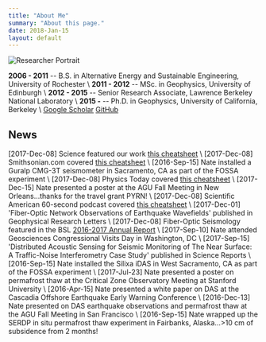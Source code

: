 ```yaml
---
title: "About Me"
summary: "About this page."
date: 2018-Jan-15
layout: default
---
```


![Researcher Portrait](assets/images/galapagos/isabellaPahoehoe.jpg "isabella")

**2006 - 2011** -- B.S. in Alternative Energy and Sustainable Engineering, University of Rochester
\\
**2011 - 2012** -- MSc. in Geophysics, University of Edinburgh
\\
**2012 - 2015** -- Senior Research Associate, Lawrence Berkeley National Laboratory
\\
**2015 -**			-- Ph.D. in Geophysics, University of California, Berkeley
\\
[Google Scholar](https://scholar.google.com/citations?user=_6khFkYAAAAJ&hl=en)
[GitHub](https://github.com/njlindsey)

## News
[2017-Dec-08]  Science featured our work [this cheatsheet](http://ricostacruz.com/cheatsheets/markdown.html)
\\
[2017-Dec-08]  Smithsonian.com covered [this cheatsheet](http://ricostacruz.com/cheatsheets/markdown.html)
\\
[2016-Sep-15]  Nate installed a Guralp CMG-3T seismometer in Sacramento, CA as part of the FOSSA experiment
\\
[2017-Dec-08]  Physics Today covered [this cheatsheet](http://ricostacruz.com/cheatsheets/markdown.html)
\\
[2017-Dec-15]  Nate presented a poster at the AGU Fall Meeting in New Orleans...thanks for the travel grant PYRN!
\\
[2017-Dec-08]  Scientific American 60-second podcast covered [this cheatsheet](http://ricostacruz.com/cheatsheets/markdown.html)
\\
[2017-Dec-01]  'Fiber-Optic Network Observations of Earthquake Wavefields' published in Geophysical Research Letters
\\
[2017-Dec-08]  Fiber-Optic Seismology featured in the BSL [2016-2017 Annual Report](http://ricostacruz.com/cheatsheets/markdown.html)
\\
[2017-Sep-10]  Nate attended Geosciences Congressional Visits Day in Washington, DC
\\
[2017-Sep-15]  'Distributed Acoustic Sensing for Seismic Monitoring of The Near Surface: A Traffic-Noise Interferometry Case Study' published in Science Reports
\\
[2016-Sep-15]  Nate installed the Silixa iDAS in West Sacramento, CA as part of the FOSSA experiment
\\
[2017-Jul-23]  Nate presented a poster on permafrost thaw at the Critical Zone Observatory Meeting at Stanford University
\\
[2016-Apr-15]  Nate presented a white paper on DAS at the Cascadia Offshore Earthquake Early Warning Conference
\\
[2016-Dec-13]  Nate presented on DAS earthquake observations and permafrost thaw at the AGU Fall Meeting in San Francisco
\\
[2016-Sep-15]  Nate wrapped up the SERDP in situ permafrost thaw experiment in Fairbanks, Alaska...>10 cm of subsidence from 2 months!
